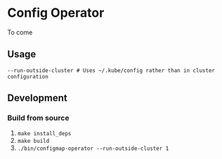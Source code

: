 # Config Operator
To come

## Usage
`--run-outside-cluster # Uses ~/.kube/config rather than in cluster configuration`

## Development

### Build from source
1. `make install_deps`
2. `make build`
3. `./bin/configmap-operator --run-outside-cluster 1`
